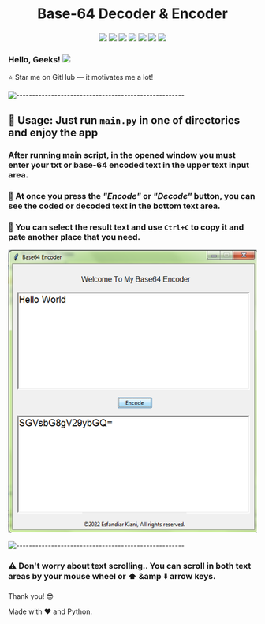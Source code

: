 <h1 align="center"> 
    Base-64 Decoder &amp Encoder
</h1>

<h3 align="center">
    <img src="https://img.shields.io/badge/made%20by-Stphen-informational?style=plastic&cacheSeconds=3600">
    <img src="https://img.shields.io/badge/language-python-blueviolet?logo=python&style=plastic&cacheSeconds=3600&logoColor=orange&logoWidth=20">
    <img src="https://img.shields.io/badge/last%20version-v.1.0-success?style=plastic&cacheSeconds=3600">
    <img src="https://badges.frapsoft.com/os/v1/open-source.svg?v=103&style=plastic&cacheSeconds=3600">
    <img src="https://img.shields.io/github/issues/Es-Kiani/Base64?style=plastic&cacheSeconds=3600">
    <img src="https://img.shields.io/github/forks/Es-Kiani/Base64?style=plastic&cacheSeconds=3600">
    <img src="https://img.shields.io/github/stars/Es-Kiani/Base64?color=gold&style=plastic&cacheSeconds=3600">
</h3>
 
  
   
 
<h3 align="left"> 
    Hello, Geeks! <img src="https://raw.githubusercontent.com/MartinHeinz/MartinHeinz/master/wave.gif" width="30px">
</h3>

:star: Star me on GitHub — it motivates me a lot!



![-----------------------------------------------------](https://raw.githubusercontent.com/andreasbm/readme/master/assets/lines/rainbow.png)


## :satellite: Usage: Just run ```main.py``` in one of directories and enjoy the app

### After running main script, in the opened window you must enter your txt or base-64 encoded text in the upper text input area.


### :file_folder: At once you press the _"Encode"_ or _"Decode"_ button, you can see the coded or decoded text in the bottom text area.


### :memo: You can select the result text and use ```Ctrl+C``` to copy it and pate another place that you need.

<img src="https://github.com/Es-Kiani/Base64/blob/main/ScSht/1.PNG">


![-----------------------------------------------------](https://raw.githubusercontent.com/andreasbm/readme/master/assets/lines/rainbow.png)

### :warning: Don't worry about text scrolling.. You can scroll in both text areas by your mouse wheel or :arrow_up: &amp :arrow_down: arrow keys.


Thank you! :sunglasses:

Made with :heart: and Python.

